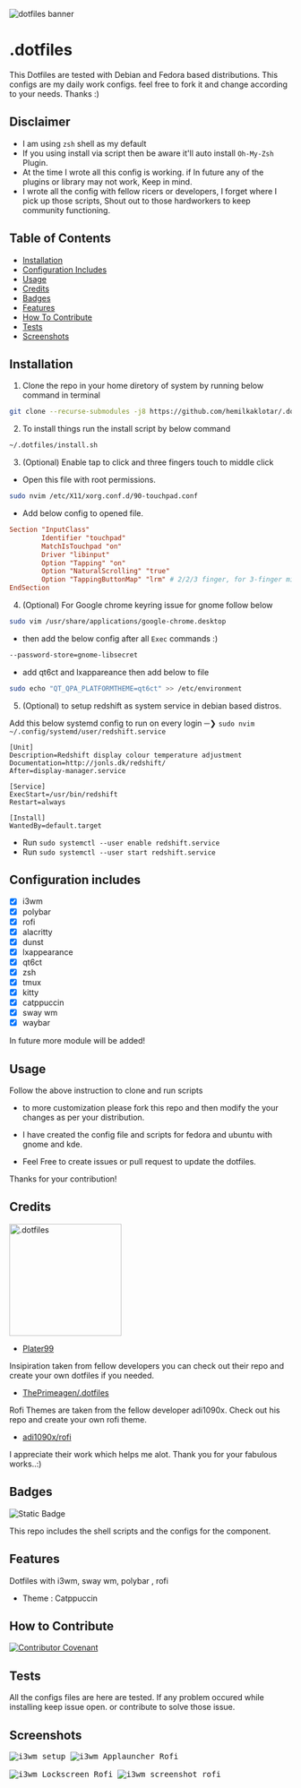 <img src="assets/images/dotfiles_banner.png" alt="dotfiles banner"  /><bt />

# .dotfiles

This Dotfiles are tested with Debian and Fedora based distributions.
This configs are my daily work configs. feel free to fork it and change according to your needs.
Thanks :)

## Disclaimer

- I am using `zsh` shell as my default
- If you using install via script then be aware it'll auto install `Oh-My-Zsh` Plugin.
- At the time I wrote all this config is working. if In future any of the plugins or library may not work, Keep in mind.
- I wrote all the config with fellow ricers or developers, I forget where I pick up those scripts, Shout out to those hardworkers to keep community functioning.

## Table of Contents

- [Installation](#installation)
- [Configuration Includes](#configuration-includes)
- [Usage](#usage)
- [Credits](#credits)
- [Badges](#badges)
- [Features](#features)
- [How To Contribute](#how-to-contribute)
- [Tests](#tests)
- [Screenshots](#screenshots)

## Installation

1. Clone the repo in your home diretory of system by running below command in terminal

```bash
git clone --recurse-submodules -j8 https://github.com/hemilkaklotar/.dotfiles.git ~/.dotfiles
```

2. To install things run the install script by below command

```bash
~/.dotfiles/install.sh
```

3. (Optional) Enable tap to click and three fingers touch to middle click

- Open this file with root permissions.

```bash
sudo nvim /etc/X11/xorg.conf.d/90-touchpad.conf
```

- Add below config to opened file.

```conf
Section "InputClass"
        Identifier "touchpad"
        MatchIsTouchpad "on"
        Driver "libinput"
        Option "Tapping" "on"
        Option "NaturalScrolling" "true"
        Option "TappingButtonMap" "lrm" # 2/2/3 finger, for 3-finger middle lrm
EndSection
```

4. (Optional) For Google chrome keyring issue for gnome follow below

```bash
sudo vim /usr/share/applications/google-chrome.desktop
```

- then add the below config after all `Exec` commands :)

```bash
--password-store=gnome-libsecret
```

- add qt6ct and lxappareance then add below to file

```bash
sudo echo "QT_QPA_PLATFORMTHEME=qt6ct" >> /etc/environment
```

5. (Optional) to setup redshift as system service in debian based distros.

Add this below systemd config to run on every login ─❯ `sudo nvim ~/.config/systemd/user/redshift.service`

```
[Unit]
Description=Redshift display colour temperature adjustment
Documentation=http://jonls.dk/redshift/
After=display-manager.service

[Service]
ExecStart=/usr/bin/redshift
Restart=always

[Install]
WantedBy=default.target
```

- Run `sudo systemctl --user enable redshift.service`
- Run `sudo systemctl --user start redshift.service`

## Configuration includes

- [x] i3wm
- [x] polybar
- [x] rofi
- [x] alacritty
- [x] dunst
- [x] lxappearance
- [x] qt6ct
- [x] zsh
- [x] tmux
- [x] kitty
- [x] catppuccin
- [x] sway wm
- [x] waybar

In future more module will be added!

## Usage

Follow the above instruction to clone and run scripts

- to more customization please fork this repo and then modify the your changes as per your distribution.

- I have created the config file and scripts for fedora and ubuntu with gnome and kde.

- Feel Free to create issues or pull request to update the dotfiles.

Thanks for your contribution!

## Credits

<!-- ![.dotfiles](assets/images/the_person.jpg) -->
<img src="assets/images/the_person.jpg" alt=".dotfiles" width="200"/>

- [Plater99](https://github.com/plater99)

Insipiration taken from fellow developers
you can check out their repo and create your own dotfiles if you needed.

- [ThePrimeagen/.dotfiles](https://github.com/ThePrimeagen/.dotfiles.git)

Rofi Themes are taken from the fellow developer adi1090x.
Check out his repo and create your own rofi theme.

- [adi1090x/rofi](https://github.com/adi1090x/rofi)

I appreciate their work which helps me alot. Thank you for your fabulous works..:)

## Badges

![Static Badge](https://img.shields.io/badge/100%25-Shell-blue)

This repo includes the shell scripts and the configs for the component.

## Features

Dotfiles with i3wm, sway wm, polybar , rofi

- Theme : Catppuccin

## How to Contribute

[![Contributor Covenant](https://img.shields.io/badge/Contributor%20Covenant-2.1-4baaaa.svg)](CODE_OF_CONDUCT.md)

## Tests

All the configs files are here are tested.
If any problem occured while installing keep issue open. or contribute to solve those issue.

## Screenshots

<pre>
<img src="assets/images/i3wm_Polybar_setup.png" alt="i3wm setup"  /> <img src="assets/images/AppLauncher.png" alt="i3wm Applauncher Rofi" /> <br />
<img src="assets/images/Lockscreen.png" alt="i3wm Lockscreen Rofi" /> <img src="assets/images/Screenshot.png" alt="i3wm screenshot rofi" />
</pre>

